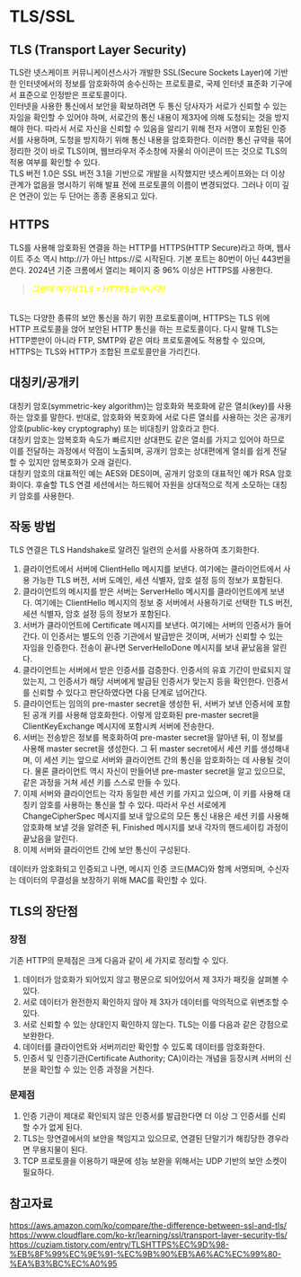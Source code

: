 # TLS/SSL

## TLS (Transport Layer Security)
TLS란 넷스케이프 커뮤니케이션스사가 개발한 SSL(Secure Sockets Layer)에 기반한 인터넷에서의 정보를 암호화하여 송수신하는 프로토콜로, 국제 인터넷 표준화 기구에서 표준으로 인정받은 프로토콜이다.
<br/>
인터넷을 사용한 통신에서 보안을 확보하려면 두 통신 당사자가 서로가 신뢰할 수 있는 자임을 확인할 수 있어야 하며, 서로간의 통신 내용이 제3자에 의해 도청되는 것을 방지해야 한다. 따라서 서로 자신을 신뢰할 수 있음을 알리기 위해 전자 서명이 포함된 인증서를 사용하며, 도청을 방지하기 위해 통신 내용을 암호화한다. 이러한 통신 규약을 묶어 정리한 것이 바로 TLS이며, 웹브라우저 주소창에 자물쇠 아이콘이 뜨는 것으로 TLS의 적용 여부를 확인할 수 있다.
<br/>
TLS 버전 1.0은 SSL 버전 3.1을 기반으로 개발을 시작했지만 넷스케이프와는 더 이상 관계가 없음을 명시하기 위해 발표 전에 프로토콜의 이름이 변경되었다. 그러나 이미 깊은 연관이 있는 두 단어는 종종 혼용되고 있다.

## HTTPS
TLS를 사용해 암호화된 연결을 하는 HTTP를 HTTPS(HTTP Secure)라고 하며, 웹사이트 주소 역시 http://가 아닌 https://로 시작된다. 기본 포트는 80번이 아닌 443번을 쓴다. 2024년 기준 크롬에서 열리는 페이지 중 96% 이상은 HTTPS를 사용한다.
<blockquote style="color:yellow"><em><strong>그런데 여기서 TLS = HTTPS는 아니다!!</strong></em></blockquote>
<br>
TLS는 다양한 종류의 보안 통신을 하기 위한 프로토콜이며, HTTPS는 TLS 위에 HTTP 프로토콜을 얹어 보안된 HTTP 통신을 하는 프로토콜이다. 다시 말해 TLS는 HTTP뿐만이 아니라 FTP, SMTP와 같은 여타 프로토콜에도 적용할 수 있으며, HTTPS는 TLS와 HTTP가 조합된 프로토콜만을 가리킨다.

## 대칭키/공개키
대칭키 암호(symmetric-key algorithm)는 암호화와 복호화에 같은 열쇠(key)를 사용하는 암호를 말한다. 반대로, 암호화와 복호화에 서로 다른 열쇠를 사용하는 것은 공개키 암호(public-key cryptography) 또는 비대칭키 암호라고 한다.
<br/>
대칭키 암호는 암복호화 속도가 빠르지만 상대편도 같은 열쇠를 가지고 있어야 하므로 이를 전달하는 과정에서 약점이 노출되며, 공개키 암호는 상대편에게 열쇠를 쉽게 전달할 수 있지만 암복호화가 오래 걸린다.
<br/>
대칭키 암호의 대표적인 예는 AES와 DES이며, 공개키 암호의 대표적인 예가 RSA 암호화이다. 후술할 TLS 연결 세션에서는 하드웨어 자원을 상대적으로 적게 소모하는 대칭키 암호를 사용한다.



## 작동 방법
TLS 연결은 TLS Handshake로 알려진 일련의 순서를 사용하여 초기화한다.
1. 클라이언트에서 서버에 ClientHello 메시지를 보낸다. 여기에는 클라이언트에서 사용 가능한 TLS 버전, 서버 도메인, 세션 식별자, 암호 설정 등의 정보가 포함된다.
2. 클라이언트의 메시지를 받은 서버는 ServerHello 메시지를 클라이언트에게 보낸다. 여기에는 ClientHello 메시지의 정보 중 서버에서 사용하기로 선택한 TLS 버전, 세션 식별자, 암호 설정 등의 정보가 포함된다.
3. 서버가 클라이언트에 Certificate 메시지를 보낸다. 여기에는 서버의 인증서가 들어간다. 이 인증서는 별도의 인증 기관에서 발급받은 것이며, 서버가 신뢰할 수 있는 자임을 인증한다. 전송이 끝나면 ServerHelloDone 메시지를 보내 끝났음을 알린다.
4. 클라이언트는 서버에서 받은 인증서를 검증한다. 인증서의 유효 기간이 만료되지 않았는지, 그 인증서가 해당 서버에게 발급된 인증서가 맞는지 등을 확인한다. 인증서를 신뢰할 수 있다고 판단하였다면 다음 단계로 넘어간다.
5. 클라이언트는 임의의 pre-master secret을 생성한 뒤, 서버가 보낸 인증서에 포함된 공개 키를 사용해 암호화한다. 이렇게 암호화된 pre-master secret을 ClientKeyExchange 메시지에 포함시켜 서버에 전송한다.
6. 서버는 전송받은 정보를 복호화하여 pre-master secret을 알아낸 뒤, 이 정보를 사용해 master secret을 생성한다. 그 뒤 master secret에서 세션 키를 생성해내며, 이 세션 키는 앞으로 서버와 클라이언트 간의 통신을 암호화하는 데 사용될 것이다. 물론 클라이언트 역시 자신이 만들어낸 pre-master secret을 알고 있으므로, 같은 과정을 거쳐 세션 키를 스스로 만들 수 있다.
7. 이제 서버와 클라이언트는 각자 동일한 세션 키를 가지고 있으며, 이 키를 사용해 대칭키 암호를 사용하는 통신을 할 수 있다. 따라서 우선 서로에게 ChangeCipherSpec 메시지를 보내 앞으로의 모든 통신 내용은 세션 키를 사용해 암호화해 보낼 것을 알려준 뒤, Finished 메시지를 보내 각자의 핸드셰이킹 과정이 끝났음을 알린다.
8. 이제 서버와 클라이언트 간에 보안 통신이 구성된다.

데이터카 암호화되고 인증되고 나면, 메시지 인증 코드(MAC)와 함께 서명되며, 수신자는 데이터의 무결성을 보장하기 위해 MAC를 확인할 수 있다.

## TLS의 장단점
### 장점
기존 HTTP의 문제점은 크게 다음과 같이 세 가지로 정리할 수 있다.
1. 데이터가 암호화가 되어있지 않고 평문으로 되어있어서 제 3자가 패킷을 살펴볼 수 있다.
2. 서로 데이터가 완전한지 확인하지 않아 제 3자가 데이터를 악의적으로 위변조할 수 있다.
3. 서로 신뢰할 수 있는 상대인지 확인하지 않는다.
TLS는 이를 다음과 같은 강점으로 보완한다.
1. 데이터를 클라이언트와 서버끼리만 확인할 수 있도록 데이터를 암호화한다.
2. 인증서 및 인증기관(Certificate Authority; CA)이라는 개념을 등장시켜 서버의 신분을 확인할 수 있는 인증 과정을 거친다.

### 문제점
1. 인증 기관이 제대로 확인되지 않은 인증서를 발급한다면 더 이상 그 인증서를 신뢰할 수가 없게 된다.
2. TLS는 망연결에서의 보안을 책임지고 있으므로, 연결된 단말기가 해킹당한 경우라면 무용지물이 된다.
3. TCP 프로토콜을 이용하기 때문에 성능 보완을 위해서는 UDP 기반의 보안 소켓이 필요하다.


## 참고자료
https://aws.amazon.com/ko/compare/the-difference-between-ssl-and-tls/
<br/>
https://www.cloudflare.com/ko-kr/learning/ssl/transport-layer-security-tls/
<br/>
https://cuziam.tistory.com/entry/TLSHTTPS%EC%9D%98-%EB%8F%99%EC%9E%91-%EC%9B%90%EB%A6%AC%EC%99%80-%EA%B3%BC%EC%A0%95